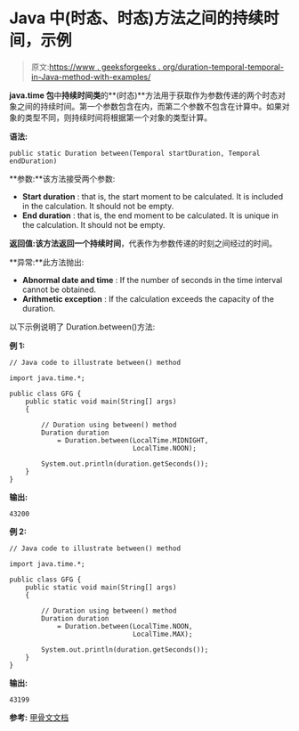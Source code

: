 # Java 中(时态、时态)方法之间的持续时间，示例

> 原文:[https://www . geeksforgeeks . org/duration-temporal-temporal-in-Java-method-with-examples/](https://www.geeksforgeeks.org/duration-betweentemporal-temporal-method-in-java-with-examples/)

**java.time 包**中**持续时间类**的**(时态)**方法用于获取作为参数传递的两个时态对象之间的持续时间。第一个参数包含在内，而第二个参数不包含在计算中。如果对象的类型不同，则持续时间将根据第一个对象的类型计算。

**语法:**

```
public static Duration between(Temporal startDuration, Temporal endDuration)

```

**参数:**该方法接受两个参数:

*   **Start duration** : that is, the start moment to be calculated. It is included in the calculation. It should not be empty.
*   **End duration** : that is, the end moment to be calculated. It is unique in the calculation. It should not be empty.

**返回值:**该方法返回一个**持续时间**，代表作为参数传递的时刻之间经过的时间。

**异常:**此方法抛出:

*   **Abnormal date and time** : If the number of seconds in the time interval cannot be obtained.
*   **Arithmetic exception** : If the calculation exceeds the capacity of the duration.

以下示例说明了 Duration.between()方法:

**例 1:**

```
// Java code to illustrate between() method

import java.time.*;

public class GFG {
    public static void main(String[] args)
    {

        // Duration using between() method
        Duration duration
            = Duration.between(LocalTime.MIDNIGHT,
                               LocalTime.NOON);

        System.out.println(duration.getSeconds());
    }
}
```

**输出:**

```
43200

```

**例 2:**

```
// Java code to illustrate between() method

import java.time.*;

public class GFG {
    public static void main(String[] args)
    {

        // Duration using between() method
        Duration duration
            = Duration.between(LocalTime.NOON,
                               LocalTime.MAX);

        System.out.println(duration.getSeconds());
    }
}
```

**输出:**

```
43199

```

**参考:** [甲骨文文档](https://docs.oracle.com/javase/9/docs/api/java/time/Duration.html#between-java.time.temporal.Temporal-java.time.temporal.Temporal-)